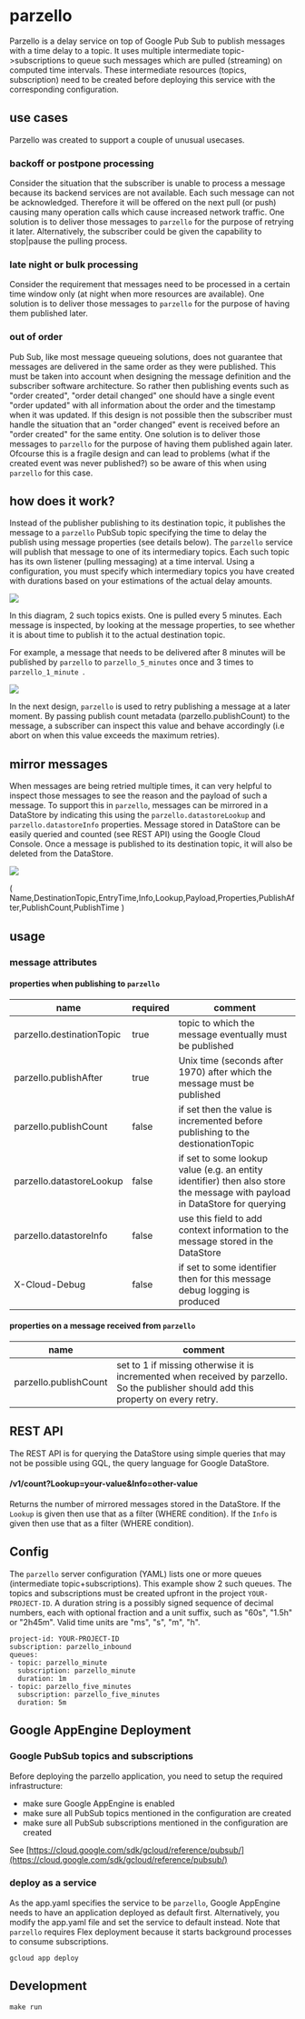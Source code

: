 # parzello

Parzello is a delay service on top of Google Pub Sub to publish messages with a time delay to a topic.
It uses multiple intermediate topic->subscriptions to queue such messages which are pulled (streaming) on computed time intervals.
These intermediate resources (topics, subscription) need to be created before deploying this service with the corresponding configuration.

## use cases

Parzello was created to support a couple of unusual usecases.

### backoff or postpone processing

Consider the situation that the subscriber is unable to process a message because its backend services are not available.
Each such message can not be acknowledged.
Therefore it will be offered on the next pull (or push) causing many operation calls which cause increased network traffic.
One solution is to deliver those messages to `parzello` for the purpose of retrying it later.
Alternatively, the subscriber could be given the capability to stop|pause the pulling process.

### late night or bulk processing

Consider the requirement that messages need to be processed in a certain time window only (at night when more resources are available).
One solution is to deliver those messages to `parzello` for the purpose of having them published later.

### out of order

Pub Sub, like most message queueing solutions, does not guarantee that messages are delivered in the same order as they were published. This must be taken into account when designing the message definition and the subscriber software architecture. So rather then publishing events such as "order created", "order detail changed" one should have a single event "order updated" with all information about the order and the timestamp when it was updated.
If this design is not possible then the subscriber must handle the situation that an "order changed" event is received before an "order created" for the same entity.
One solution is to deliver those messages to `parzello` for the purpose of having them published again later.
Ofcourse this is a fragile design and can lead to problems (what if the created event was never published?) so be aware of this when using `parzello` for this case.

## how does it work?

Instead of the publisher publishing to its destination topic, it publishes the message to a `parzello` PubSub topic specifying the time to delay the publish using message properties (see details below).
The `parzello` service will publish that message to one of its intermediary topics. 
Each such topic has its own listener (pulling messaging) at a time interval.
Using a configuration, you must specify which intermediary topics you have created with durations based on your estimations of the actual delay amounts.

![](./doc/parzello_delay.png)

In this diagram, 2 such topics exists. One is pulled every 5 minutes. 
Each message is inspected, by looking at the message properties, to see whether it is about time to publish it to the actual destination topic.

For example, a message that needs to be delivered after 8 minutes will be published by `parzello` to `parzello_5_minutes` once and 3 times to `parzello_1_minute `.

![](./doc/parzello_delay_retry.png)

In the next design, `parzello` is used to retry publishing a message at a later moment.
By passing publish count metadata (parzello.publishCount) to the message, a subscriber can inspect this value and behave accordingly (i.e abort on when this value exceeds the maximum retries).

## mirror messages

When messages are being retried multiple times, it can very helpful to inspect those messages to see the reason and the payload of such a message. To support this in `parzello`, messages can be mirrored in a DataStore by indicating this using the `parzello.datastoreLookup` and `parzello.datastoreInfo` properties. Message stored in DataStore can be easily queried and counted (see REST API) using the Google Cloud Console. Once a message is published to its destination topic, it will also be deleted from the DataStore.

![](./doc/parzello_datastore.png)

( Name,DestinationTopic,EntryTime,Info,Lookup,Payload,Properties,PublishAfter,PublishCount,PublishTime )

## usage

### message attributes

#### properties when publishing to `parzello`

|name                       |required   |comment
|---------------------------|-----------|--------
|parzello.destinationTopic  |true       |topic to which the message eventually must be published
|parzello.publishAfter      |true       |Unix time (seconds after 1970) after which the message must be published
|parzello.publishCount      |false      |if set then the value is incremented before publishing to the destionationTopic
|parzello.datastoreLookup   |false      |if set to some lookup value (e.g. an entity identifier) then also store the message with payload in DataStore for querying
|parzello.datastoreInfo     |false      |use this field to add context information to the message stored in the DataStore
|X-Cloud-Debug              |false      |if set to some identifier then for this message debug logging is produced

#### properties on a message received from `parzello`

|name                       |comment
|---------------------------|-------
|parzello.publishCount      |set to 1 if missing otherwise it is incremented when received by parzello. So the publisher should add this property on every retry.


## REST API

The REST API is for querying the DataStore using simple queries that may not be possible using GQL, the query language for Google DataStore.

#### /v1/count?Lookup=your-value&Info=other-value

Returns the number of mirrored messages stored in the DataStore.
If the `Lookup` is given then use that as a filter (WHERE condition).
If the `Info` is given then use that as a filter (WHERE condition).

## Config

The `parzello` server configuration (YAML) lists one or more queues (intermediate topic+subscriptions).
This example show 2 such queues. 
The topics and subscriptions must be created upfront in the project `YOUR-PROJECT-ID`.
A duration string is a possibly signed sequence of decimal numbers, each with optional fraction and a unit suffix, such as "60s", "1.5h" or "2h45m". Valid time units are "ms", "s", "m", "h".

    project-id: YOUR-PROJECT-ID
    subscription: parzello_inbound
    queues:
    - topic: parzello_minute
      subscription: parzello_minute
      duration: 1m
    - topic: parzello_five_minutes
      subscription: parzello_five_minutes
      duration: 5m

## Google AppEngine Deployment

### Google PubSub topics and subscriptions

Before deploying the parzello application, you need to setup the required infrastructure:

- make sure Google AppEngine is enabled
- make sure all PubSub topics mentioned in the configuration are created
- make sure all PubSub subscriptions mentioned in the configuration are created

See [https://cloud.google.com/sdk/gcloud/reference/pubsub/](https://cloud.google.com/sdk/gcloud/reference/pubsub/)

### deploy as a service

As the app.yaml specifies the service to be `parzello`, Google AppEngine needs to have an application deployed as default first.
Alternatively, you modify the app.yaml file and set the service to default instead. 
Note that `parzello` requires Flex deployment because it starts background processes to consume subscriptions.

    gcloud app deploy

## Development

    make run
